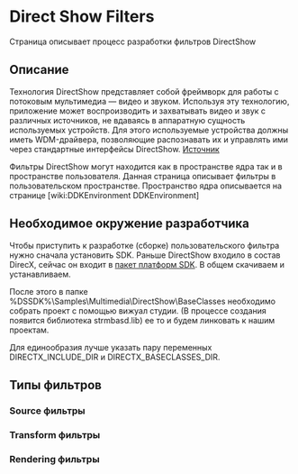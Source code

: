 # Direct Show Filters #
Страница описывает процесс разработки фильтров DirectShow
## Описание ##
Технология DirectShow представляет собой фреймворк для работы с потоковым мультимедиа — видео и звуком. Используя эту технологию, приложение может воспроизводить и захватывать видео и звук с различных источников, не вдаваясь в аппаратную сущность используемых устройств. Для этого используемые устройства должны иметь WDM-драйвера, позволяющие распознавать их и управлять ими через стандартные интерфейсы DirectShow. [Источник](http://directshow.wonderu.com/transform)

Фильтры DirectShow могут находится как в пространстве ядра так и в пространстве пользователя. Данная страница описывает фильтры в пользовательском пространстве. Пространство ядра описывается на странице [wiki:DDKEnvironment DDKEnvironment]

## Необходимое окружение разработчика ##
Чтобы приступить к разработке (сборке) пользовательского фильтра нужно сначала установить SDK. Раньше DirectShow входило в состав DirecX, сейчас он входит в [пакет платформ SDK](http://www.microsoft.com/downloads/en/confirmation.aspx?familyId=f26b1aa4-741a-433a-9be5-fa919850bdbf&displayLang=en).
В общем скачиваем и устанавливаем.

После этого в папке %DSSDK%\Samples\Multimedia\DirectShow\BaseClasses необходимо собрать проект с помощью вижуал студии. (В процессе создания появится библиотека strmbasd.lib) ее то и будем линковать к нашим проектам.

Для единообразия лучше указать пару переменных DIRECTX\_INCLUDE\_DIR и DIRECTX\_BASECLASSES\_DIR.


## Типы фильтров ##

### Source фильтры ###

### Transform фильтры ###

### Rendering фильтры ###
